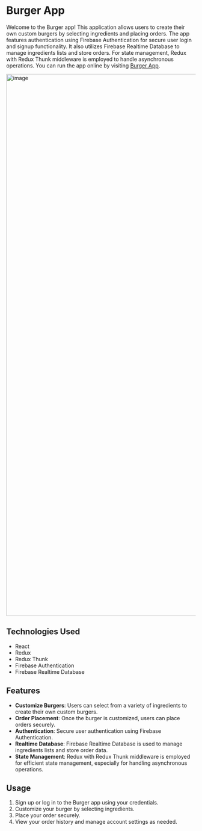 # Burger App

Welcome to the Burger app! This application allows users to create their own custom burgers by selecting ingredients and placing orders. The app features authentication using Firebase Authentication for secure user login and signup functionality. It also utilizes Firebase Realtime Database to manage ingredients lists and store orders. For state management, Redux with Redux Thunk middleware is employed to handle asynchronous operations. 
You can run the app online by visiting [Burger App](https://webofdeva-burger.netlify.app).

<img width="1440" alt="image" src="https://github.com/Devadharshini-Nagarajan/Burger-max/assets/113491692/6b72902c-c3c5-47c2-83bc-a7cb105fc7db">


## Technologies Used

- React
- Redux
- Redux Thunk
- Firebase Authentication
- Firebase Realtime Database

## Features

- **Customize Burgers**: Users can select from a variety of ingredients to create their own custom burgers.
- **Order Placement**: Once the burger is customized, users can place orders securely.
- **Authentication**: Secure user authentication using Firebase Authentication.
- **Realtime Database**: Firebase Realtime Database is used to manage ingredients lists and store order data.
- **State Management**: Redux with Redux Thunk middleware is employed for efficient state management, especially for handling asynchronous operations.

## Usage

1. Sign up or log in to the Burger app using your credentials.
2. Customize your burger by selecting ingredients.
3. Place your order securely.
4. View your order history and manage account settings as needed.

